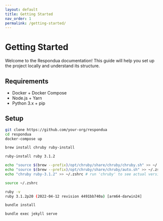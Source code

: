 ```yaml
---
layout: default
title: Getting Started
nav_order: 1
permalink: /getting-started/
---
```


# Getting Started

Welcome to the Respondua documentation! This guide will help you set up the project locally and understand its structure.

## Requirements

- Docker + Docker Compose
- Node.js + Yarn
- Python 3.x + pip

## Setup

```bash
git clone https://github.com/your-org/respondua
cd respondua
docker-compose up
```

```bash
brew install chruby ruby-install

ruby-install ruby 3.1.2

echo "source $(brew --prefix)/opt/chruby/share/chruby/chruby.sh" >> ~/.zshrc
echo "source $(brew --prefix)/opt/chruby/share/chruby/auto.sh" >> ~/.zshrc
echo "chruby ruby-3.1.2" >> ~/.zshrc # run 'chruby' to see actual version

source ~/.zshrc 

ruby -v                         
ruby 3.1.2p20 (2022-04-12 revision 4491bb740a) [arm64-darwin24]

bundle install

bundle exec jekyll serve
```